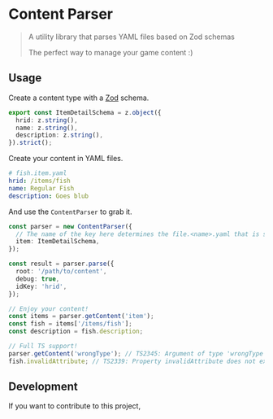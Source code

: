 # Content Parser

> A utility library that parses YAML files based on Zod schemas
>
> The perfect way to manage your game content :)

## Usage

Create a content type with a [Zod](https://zod.dev) schema.

```ts
export const ItemDetailSchema = z.object({
  hrid: z.string(),
  name: z.string(),
  description: z.string(),
}).strict();
```

Create your content in YAML files.

```yaml
# fish.item.yaml
hrid: /items/fish
name: Regular Fish
description: Goes blub
```

And use the `ContentParser` to grab it.

```ts
const parser = new ContentParser({
  // The name of the key here determines the file.<name>.yaml that is searched.
  item: ItemDetailSchema,
});

const result = parser.parse({
  root: '/path/to/content',
  debug: true,
  idKey: 'hrid',
});

// Enjoy your content!
const items = parser.getContent('item');
const fish = items['/items/fish'];
const description = fish.description;

// Full TS support!
parser.getContent('wrongType'); // TS2345: Argument of type 'wrongType' is not assignable to parameter of type 'item'
fish.invalidAttribute; // TS2339: Property invalidAttribute does not exist on type ItemDetail
```

## Development

If you want to contribute to this project,
